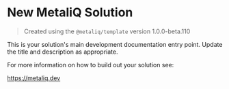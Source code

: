 # New MetaliQ Solution

> Created using the `@metaliq/template` version 1.0.0-beta.110

This is your solution's main development documentation entry point. Update the title and description as appropriate.

For more information on how to build out your solution see:

https://metaliq.dev
